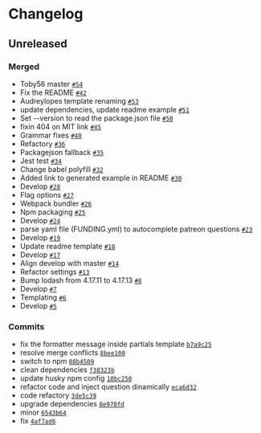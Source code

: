 # Changelog

## Unreleased

### Merged

- Toby56 master [`#54`](https://github.com-personal/ibbatta/readme-generator/pull/54)
- Fix the README [`#42`](https://github.com-personal/ibbatta/readme-generator/pull/42)
- Audreylopes template renaming [`#53`](https://github.com-personal/ibbatta/readme-generator/pull/53)
- update dependencies, update readme example [`#51`](https://github.com-personal/ibbatta/readme-generator/pull/51)
- Set --version to read the package.json file [`#50`](https://github.com-personal/ibbatta/readme-generator/pull/50)
- fixin 404 on MIT link [`#45`](https://github.com-personal/ibbatta/readme-generator/pull/45)
- Grammar fixes [`#40`](https://github.com-personal/ibbatta/readme-generator/pull/40)
- Refactory [`#36`](https://github.com-personal/ibbatta/readme-generator/pull/36)
- Packagejson fallback [`#35`](https://github.com-personal/ibbatta/readme-generator/pull/35)
- Jest test [`#34`](https://github.com-personal/ibbatta/readme-generator/pull/34)
- Change babel polyfill [`#32`](https://github.com-personal/ibbatta/readme-generator/pull/32)
- Added link to generated example in README [`#30`](https://github.com-personal/ibbatta/readme-generator/pull/30)
- Develop [`#28`](https://github.com-personal/ibbatta/readme-generator/pull/28)
- Flag options [`#27`](https://github.com-personal/ibbatta/readme-generator/pull/27)
- Webpack bundler [`#26`](https://github.com-personal/ibbatta/readme-generator/pull/26)
- Npm packaging [`#25`](https://github.com-personal/ibbatta/readme-generator/pull/25)
- Develop [`#24`](https://github.com-personal/ibbatta/readme-generator/pull/24)
- parse yaml file (FUNDING.yml) to autocomplete patreon questions [`#23`](https://github.com-personal/ibbatta/readme-generator/pull/23)
- Develop [`#19`](https://github.com-personal/ibbatta/readme-generator/pull/19)
- Update readme template [`#18`](https://github.com-personal/ibbatta/readme-generator/pull/18)
- Develop [`#17`](https://github.com-personal/ibbatta/readme-generator/pull/17)
- Align develop with master [`#14`](https://github.com-personal/ibbatta/readme-generator/pull/14)
- Refactor settings [`#13`](https://github.com-personal/ibbatta/readme-generator/pull/13)
- Bump lodash from 4.17.11 to 4.17.13 [`#8`](https://github.com-personal/ibbatta/readme-generator/pull/8)
- Develop [`#7`](https://github.com-personal/ibbatta/readme-generator/pull/7)
- Templating [`#6`](https://github.com-personal/ibbatta/readme-generator/pull/6)
- Develop [`#5`](https://github.com-personal/ibbatta/readme-generator/pull/5)

### Commits

- fix the formatter message inside partials template [`b7a9c25`](https://github.com-personal/ibbatta/readme-generator/commit/b7a9c254e8c0389667177c59c8dc6560f1e57394)
- resolve merge conflicts [`8bee100`](https://github.com-personal/ibbatta/readme-generator/commit/8bee100f8e84c6ff3e294cfec8492ccbdf8f80f6)
- switch to npm [`08b4509`](https://github.com-personal/ibbatta/readme-generator/commit/08b450974bad10a5a3fd9f4b2a1e9f8a45561bb5)
- clean dependencies [`f38323b`](https://github.com-personal/ibbatta/readme-generator/commit/f38323b809db4e8b6fb29a59c529e0ef6b677816)
- update husky npm config [`10bc250`](https://github.com-personal/ibbatta/readme-generator/commit/10bc250ff2cbef9b5cf61e10f5aae867f40b9e9c)
- refactor code and inject question dinamically [`eca6d32`](https://github.com-personal/ibbatta/readme-generator/commit/eca6d323d4efc40dc57d1f742f79a790b86b7780)
- code refactory [`3de5c39`](https://github.com-personal/ibbatta/readme-generator/commit/3de5c3914cb1b8d0fdd342a4ae410537a121a678)
- upgrade dependencies [`8e970fd`](https://github.com-personal/ibbatta/readme-generator/commit/8e970fde5f70349e77f828f5eaf9c2dea7334e62)
- minor [`6543b64`](https://github.com-personal/ibbatta/readme-generator/commit/6543b644aaea4cd0bfbb2f1ec8c8873004b42f93)
- fix [`4af7ad6`](https://github.com-personal/ibbatta/readme-generator/commit/4af7ad61337b5537dcf5bebff8b1545e5bc4aea2)
